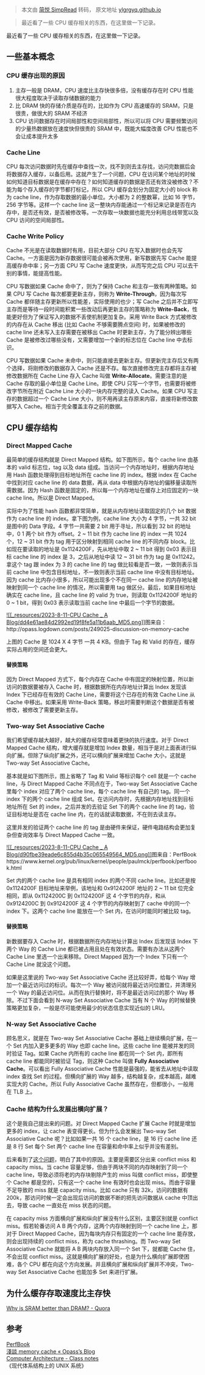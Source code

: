 > 本文由 [简悦 SimpRead](http://ksria.com/simpread/) 转码， 原文地址 [ylgrgyq.github.io](https://ylgrgyq.github.io/2018/01/15/cache-structure/)

> 最近看了一些 CPU 缓存相关的东西，在这里做一下记录。

最近看了一些 CPU 缓存相关的东西，在这里做一下记录。

[](#一些基本概念 "一些基本概念")一些基本概念
--------------------------

### [](#CPU-缓存出现的原因 "CPU 缓存出现的原因")CPU 缓存出现的原因

1.  主存一般是 DRAM，CPU 速度比主存快很多倍，没有缓存存在时 CPU 性能很大程度取决于读取存储数据的能力
2.  比 DRAM 快的存储介质是存在的，比如作为 CPU 高速缓存的 SRAM，只是很贵，做很大的 SRAM 不经济
3.  CPU 访问数据存在时间局部性和空间局部性，所以可以将 CPU 需要频繁访问的少量热数据放在速度快但很贵的 SRAM 中，既能大幅度改善 CPU 性能也不会让成本提升太多

### [](#Cache-Line "Cache Line")Cache Line

CPU 每次访问数据时先在缓存中查找一次，找不到则去主存找，访问完数据后会将数据存入缓存，以备后用。这就产生了一个问题，CPU 在访问某个地址的时候如何知道目标数据是在缓存中存在？如何知道缓存的数据是否还有效没被修改？不能为每个存入缓存的字节都打标记，所以 CPU 缓存会划分为固定大小的 block 称为 cache line，作为存取数据的最小单位。大小都为 2 的整数幂，比如 16 字节，256 字节等。这样一个 cache line 这一整块内存能通过一个标记来记录是否在内存中，是否还有效，是否被修改等。一次存取一块数据也能充分利用总线带宽以及 CPU 访问的空间局部性。

### [](#Cache-Write-Policy "Cache Write Policy")Cache Write Policy

Cache 不光是在读取数据时有用，目前大部分 CPU 在写入数据时也会先写 Cache。一方面是因为新存数据很可能会被再次使用，新写数据先写 Cache 能提高缓存命中率；另一方面 CPU 写 Cache 速度更快，从而写完之后 CPU 可以去干别的事情，能提高性能。

CPU 写数据如果 Cache 命中了，则为了保持 Cache 和主存一致有两种策略。如果 CPU 写 Cache 每次都要更新主存，则称为 **Write-Through**，因为每次写 Cache 都伴随主存更新所以性能差，实际使用的也少；写 Cache 之后并不立即写主存而是等待一段时间能积累一些改动后再更新主存的策略称为 **Write-Back**，性能更好但为了保证写入的数据不丢使机制更加复杂。采用 Write Back 方式被修改的内存在从 Cache 移出 (比如 Cache 不够需要腾点空间) 时，如果被修改的 cache line 还未写入主存需要在被移出 Cache 时更新主存，为了能分辨出哪些 Cache 是被修改过哪些没有，又需要增加一个新的标志位在 Cache line 中去标识。

CPU 写数据如果 Cache 未命中，则只能直接去更新主存。但更新完主存后又有两个选择，将刚修改的数据存入 Cache 还是不存。每次直接修改完主存都将主存被修改数据所在 Cache Line 存入 Cache 叫做 **Write-Allocate**。需要注意的是 Cache 存取的最小单位是 Cache Line。即使 CPU 只写一个字节，也需要将被修改字节所在附近 Cache Line 大小的一块内存完整的读入 Cache。如果 CPU 写主存的数据超过一个 Cache Line 大小，则不用再读主存原来内容，直接将新修改数据写入 Cache。相当于完全覆盖主存之前的数据。

[](#CPU-缓存结构 "CPU 缓存结构")CPU 缓存结构
--------------------------------

### [](#Direct-Mapped-Cache "Direct Mapped Cache")Direct Mapped Cache

最简单的缓存结构就是 Direct Mapped 结构。如下图所示，每个 cache line 由基本的 valid 标志位，tag 以及 data 组成。当访问一个内存地址时，根据内存地址用 Hash 函数处理得到目标地址所在 cache line 的 index。根据 index 在 Cache 中找到对应 cache line 的 data 数据，再从 data 中根据内存地址的偏移量读取所需数据。因为 Hash 函数是固定的，所以每一个内存地址在缓存上对应固定的一块 cache line。所以是 Direct Mapped。

实际中为了性能 hash 函数都非常简单，就是从内存地址读取固定的几个 bit 数据作为 cache line 的 index。拿下图为例，cache line 大小为 4 字节，一共 32 bit 是图中的 Data 字段。4 字节一共需要 2 bit 用于寻址，所以看到 32 bit 的地址中，0 1 两个 bit 作为 offset。2 ~ 11 bit 作为 cache line 的 index 一共 1024 个，12 ~ 31 bit 作为 tag 用于区分映射到相同 cache line 的不同内存 block。比如现在要读取的地址是 0x1124200F，先从地址中取 2 ~ 11 bit 得到 0x03 表示目标 cache line 的 index 是 3，之后从地址中读 12 ~ 31 bit 作为 tag 是 0x11242。拿这个 tag 跟 index 为 3 的 cache line 的 tag 做比较看是否一致，一致则表示当前 cache line 中包含目标地址，不一致则表示当前 cache line 中没有目标地址。因为 cache 比内存小很多，所以可能出现多个不在同一 cache line 的内存地址被映射到同一个 cache line 的情况，所以需要用 tag 做区分。最后，如果目标地址确实在 cache line，且 cache line 的 valid 为 true，则读取 0x1124200F 地址的 0 ~ 1 bit，得到 0x03 表示读取当前 cache line 中最后一个字节的数据。

[![[_resources/2023-8-11-CPU Cache _ A Blog/dd4e61ae84d2992ed19f8fe5a11b6aab_MD5.png]]](https://ylgrgyq.github.io/2018/01/15/cache-structure/direct-mapped.png "图来自：http://opass.logdown.com/posts/249025-discussion-on-memory-cache")图来自：http://opass.logdown.com/posts/249025-discussion-on-memory-cache

上图的 Cache 是 1024 X 4 字节 一共 4 KB。但由于 Tag 和 Valid 的存在，缓存实际占用的空间还会更大。

#### [](#替换策略 "替换策略")替换策略

因为 Direct Mapped 方式下，每个内存在 Cache 中有固定的映射位置，所以新访问的数据要被存入 Cache 时，根据数据所在内存地址计算出 Index 发现该 Index 下已经存在有效的 Cache Line，需要将这个已存在的有效 Cache Line 从 Cache 中移出。如果采用 Write-Back 策略，移出时需要判断这个数据是否有被修改，被修改了需要更新主存。

### [](#Two-way-Set-Associative-Cache "Two-way Set Associative Cache")Two-way Set Associative Cache

我们希望缓存越大越好，越大的缓存经常意味着更快的执行速度。对于 Direct Mapped Cache 结构，增大缓存就是增加 Index 数量，相当于是对上面表进行纵向扩展。但除了纵向扩展之外，还可以横向扩展来增加 Cache 大小，这就是 Two-way Set Associative Cache。

基本就是如下图所示，图上省略了 Tag 和 Valid 等标识每个 cell 就是一个 cache line，与 Direct Mapped Cache 不同点在于，Two-way Set Associative Cache 里每个 index 对应了两个 cache line，每个 cache line 有自己的 tag。同一个 index 下的两个 cache line 组成 Set。在访问内存时，先根据内存地址找到目标地址所在 Set 的 index，之后并发的去验证 Set 下的两个 cache line 的 tag，验证目标地址是否在 cache line 内，在的话就读取数据，不在则去读主存。

这里并发的验证两个 cache line 的 tag 是由硬件来保证，硬件电路结构会更加复杂但查询效率与 Direct Mapped Cache 一致。

[![[_resources/2023-8-11-CPU Cache _ A Blog/d90fbe39eade6c855d4b35c065549564_MD5.png]]](https://ylgrgyq.github.io/2018/01/15/cache-structure/two-way.png "图来自：PerfBook https://www.kernel.org/pub/linux/kernel/people/paulmck/perfbook/perfbook.html")图来自：PerfBook https://www.kernel.org/pub/linux/kernel/people/paulmck/perfbook/perfbook.html

Set 内的两个 cache line 是具有相同 index 的两个不同 cache line。比如还是按 0x1124200F 目标地址来举例，该地址和 0x9124200F 地址的 2 ~ 11 bit 位完全相同，即从 0x1124200C 到 0x1124200F 这 4 个字节的内存，和从 0x9124200C 到 0x9124200F 这 4 个字节的内存映射到了 cache 中的同一个 index 下。这两个 cache line 能放在一个 Set 内，在访问时能同时被比较 tag。

#### [](#替换策略-1 "替换策略")替换策略

新数据要存入 Cache 时，根据数据所在内存地址计算出 Index 后发现该 Index 下两个 Way 的 Cache Line 都已被占用且处在有效状态。需要有办法从这两个 Cache Line 里选一个出来移除。Direct Mapped 因为一个 Index 下只有一个 Cache Line 就没这个问题。

如果是这里说的 Two-way Set Associative Cache 还比较好弄，给每个 Way 增加一个最近访问过的标识。每次一个 Way 被访问就将最近访问位置位，并清理另一个 Way 的最近访问位。从而在执行替换时，将不是最近访问过的那个 Way 移除。不过下面会看到 N-way Set Associative Cache 当有 N 个 Way 的时候替换策略更加复杂，一般是尽可能使用最少的状态信息实现近似的 LRU。

### [](#N-way-Set-Associative-Cache "N-way Set Associative Cache")N-way Set Associative Cache

顾名思义，就是在 Two-way Set Associative Cache 基础上继续横向扩展，在一个 Set 内加入更多更多的 Way 也即 cache line。这些 cache line 能被并发的同时验证 Tag。如果 Cache 内所有的 cache line 都在同一个 Set 内，即所有 cache line 都能同时被验证 Tag，则这种 Cache 叫做 **Fully Associative Cache**。可以看出 Fully Associative Cache 性能是最强的，能省去从地址中读取 index 查找 Set 的过程。但横向扩展的 Way 越多，结构越复杂，成本越高，越难实现大的 Cache。所以 Fully Associative Cache 虽然存在，但都很小，一般用在 TLB 上。

### [](#Cache-结构为什么发展出横向扩展？ "Cache 结构为什么发展出横向扩展？")Cache 结构为什么发展出横向扩展？

这个是我自己提出来的问题。对 Direct Mapped Cache 扩展 Cache 时就是增加更多的 index，让 cache 表变得更长。但为什么会发展出 Two-way Set Associative Cache 呢？比如如果一共 16 个 cache line，是 16 行 cache line 还是 8 行 Set 每个 Set 两个 cache line 在容量和命中率上似乎并没有差别。

后来看到了[这个问题](https://stackoverflow.com/questions/33314115/whats-the-difference-between-conflict-miss-and-capacity-miss)，明白了其中的原因。主要是需要区分出来 conflict miss 和 capacity miss。当 cache 容量足够，但由于两块不同的内存映射到了同一个 cache line，导致必须将老的内存块剔除产生的 miss 叫做 conflict miss，即使整个 Cache 都是空的，只有这一个 cache line 有效时也会出现 miss。而由于容量不足导致的 miss 就是 capacity miss。比如 cache 只有 32k，访问的数据有 200k，那访问时候一定会出现后访问的数据不断的把先访问数据从 cache 中顶出去，导致 cache 一直处在 miss 状态的问题。

在 capacity miss 方面横向扩展和纵向扩展没有什么区别，主要区别就是 conflict miss。假若轮番访问 A B 两个内存，这两个内存映射到同一个 cache line 上，那对于 Direct Mapped Cache，因为每块内存只有固定的一个 cache line 能存放，则会出现持续的 conflict miss，称为 cache thrashing。而 Two-way Set Associative Cache 就能将 A B 两块内存放入同一个 Set 下，就都能 Cache 住，不会出现 conflict miss。这就是横向扩展的好处，也是为什么横向扩展即使困难，各个 CPU 都在向这个方向发展。并且横向扩展和纵向扩展并不冲突，Two-way Set Associative Cache 也能加多 Set 来进行扩展。

[](#为什么缓存存取速度比主存快 "为什么缓存存取速度比主存快")为什么缓存存取速度比主存快
-----------------------------------------------

[Why is SRAM better than DRAM? - Quora](https://www.quora.com/Why-is-SRAM-better-than-DRAM)

[](#参考 "参考")参考
--------------

[PerfBook](https://www.kernel.org/pub/linux/kernel/people/paulmck/perfbook/perfbook.html)  
[淺談 memory cache « Opass’s Blog](http://opass.logdown.com/posts/249025-discussion-on-memory-cache)  
[Computer Architecture - Class notes](http://www.cs.iit.edu/~virgil/cs470/Book/)  
《现代体系结构上的 UNIX 系统》